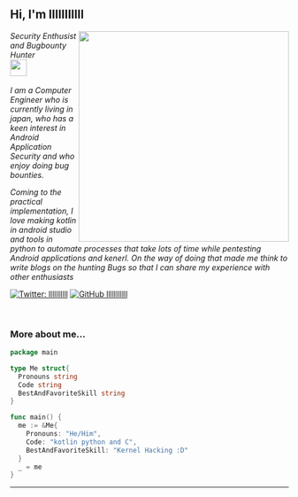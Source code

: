 <h2> Hi, I'm llllIIIllll</h2>
<img align='right' src="https://github-readme-stats.vercel.app/api?username=llllIIIllll&show_icons=true&theme=radical" width="380">
<p><em>Security Enthusist and Bugbounty Hunter <br><img src="https://media.giphy.com/media/WUlplcMpOCEmTGBtBW/giphy.gif" width="30"><br><br>
 I am a Computer Engineer who is currently living in japan, who has a keen interest in Android Application Security and who enjoy doing bug bounties.

Coming to the practical implementation, I love making kotlin in android studio and tools in python to automate processes that take lots of time while pentesting Android applications and kenerl. On the way of doing that made me think to write blogs on the hunting Bugs so that I can share my experience with other enthusiasts
</em></p>

[![Twitter: llllIIIlll](https://img.shields.io/twitter/follow/lllIIIIIIIIl?style=flat-square)](https://twitter.com/lllIIIIIIIIl)
[![GitHub llllIIIllll](https://img.shields.io/github/followers/llllIIIllll?label=follow%20github&style=flat-square)](https://github.com/llllIIIllll)

<br>

### More about me...

```go
package main

type Me struct{
  Pronouns string
  Code string
  BestAndFavoriteSkill string
}

func main() {
  me := &Me{
    Pronouns: "He/Him",
    Code: "kotlin python and C",
    BestAndFavoriteSkill: "Kernel Hacking :D"
  }
  _ = me
}
```
---

